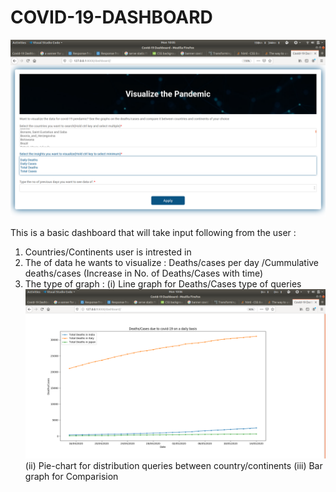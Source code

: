 # COVID-19-DASHBOARD
![Landing Page](https://github.com/Vivekbhardwaj/COVID-19-DASHBOARD/blob/master/HomePage_form.png)

This is a basic dashboard that will take input following from the user :

 1) Countries/Continents user is intrested in
 2) The of data he wants to visualize : Deaths/cases per day /Cummulative deaths/cases (Increase in No. of Deaths/Cases with time)
 3) The type of graph :
     (i) Line graph for Deaths/Cases type of queries
     ![Query for Deaths](https://github.com/Vivekbhardwaj/COVID-19-DASHBOARD/blob/master/DeathPlot(Comparision_between_countries).png)
    (ii) Pie-chart for distribution queries between country/continents 
   (iii) Bar graph for Comparision
   
   
